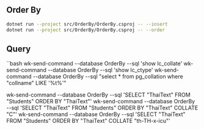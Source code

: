 ## Order By

```bash
dotnet run --project src/OrderBy/OrderBy.csproj -- --insert
dotnet run --project src/OrderBy/OrderBy.csproj -- --order
```

## Query

``bash
wk-send-command --database OrderBy --sql 'show lc_collate'
wk-send-command --database OrderBy --sql 'show lc_ctype'
wk-send-command --database OrderBy --sql "select * from pg_collation where \"collname\" LIKE '%t%'"

wk-send-command --database OrderBy --sql 'SELECT "ThaiText" FROM "Students" ORDER BY "ThaiText"'
wk-send-command --database OrderBy --sql 'SELECT "ThaiText" FROM "Students" ORDER BY "ThaiText" COLLATE "C"'
wk-send-command --database OrderBy --sql 'SELECT "ThaiText" FROM "Students" ORDER BY "ThaiText" COLLATE "th-TH-x-icu"'
```